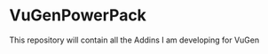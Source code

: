 VuGenPowerPack
==============

This repository will contain all the Addins I am developing for VuGen
